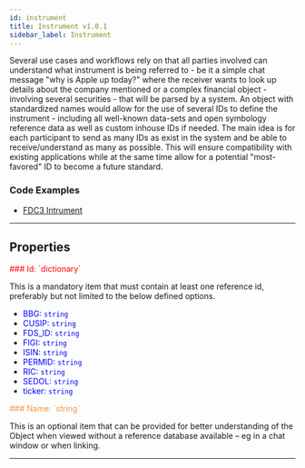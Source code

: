 ```yaml
---
id: instrument
title: Instrument v1.0.1
sidebar_label: Instrument
---
```


Several use cases and workflows rely on that all parties involved can understand what instrument is being referred to - be it a simple chat message "why is Apple up today?" where the receiver wants to look up details about the company mentioned or a complex financial object - involving several securities - that will be parsed by a system. An object with standardized names would allow for the use of several IDs to define the instrument - including all well-known data-sets and open symbology reference data as well as custom inhouse IDs if needed. The main idea is for each participant to send as many IDs as exist in the system and be able to receive/understand as many as possible. This will ensure compatibility with existing applications while at the same time allow for a potential "most-favored" ID to become a future standard.

### Code Examples

* [FDC3 Intrument](https://github.com/FDC3/ContextData/blob/master/src/examples/Instrument.ts)

---

## Properties

<span style="color:#ff0000">
###  Id: `dictionary`
</span>

This is a mandatory item that must contain at least one reference id, preferably but not limited to the below defined options.

* <span style="color:#0000ff">BBG: `string`</span>
* <span style="color:#0000ff">CUSIP: `string`</span>
* <span style="color:#0000ff">FDS_ID: `string`</span>
* <span style="color:#0000ff">FIGI: `string`</span>
* <span style="color:#0000ff">ISIN: `string`</span>
* <span style="color:#0000ff">PERMID: `string`</span>
* <span style="color:#0000ff">RIC: `string`</span>
* <span style="color:#0000ff">SEDOL: `string`</span>
* <span style="color:#0000ff">ticker: `string`</span>

<span style="color:#f49542">
###  Name: `string`
</span>

This is an optional item that can be provided for better understanding of the Object when viewed without a reference database available – eg in a chat window or when linking.

---
